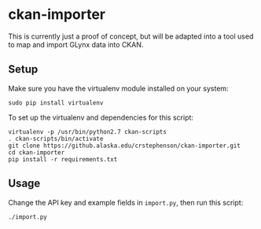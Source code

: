 # ckan-importer

This is currently just a proof of concept, but will be adapted into a tool used
to map and import GLynx data into CKAN.

## Setup

Make sure you have the virtualenv module installed on your system:

```
sudo pip install virtualenv
```

To set up the virtualenv and dependencies for this script:

```
virtualenv -p /usr/bin/python2.7 ckan-scripts
. ckan-scripts/bin/activate
git clone https://github.alaska.edu/crstephenson/ckan-importer.git
cd ckan-importer
pip install -r requirements.txt
```

## Usage

Change the API key and example fields in `import.py`, then run this script:

```
./import.py
```
